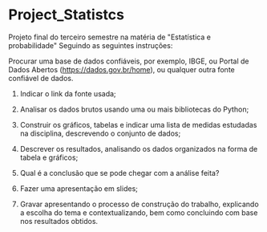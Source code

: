 # Project_Statistcs

Projeto final do terceiro semestre na matéria de "Estatística e probabilidade"
Seguindo as seguintes instruções:

Procurar uma base de dados confiáveis, por exemplo, IBGE, ou Portal de Dados Abertos (https://dados.gov.br/home), ou qualquer outra fonte confiável de dados.

1) Indicar o link da fonte usada;

2) Analisar os dados brutos usando uma ou mais bibliotecas do Python;

3) Construir os gráficos, tabelas e indicar uma lista de medidas estudadas na disciplina, descrevendo o conjunto de dados;

4) Descrever os resultados, analisando os dados organizados na forma de tabela e gráficos;

5) Qual é a conclusão que se pode chegar com a análise feita?

6) Fazer uma apresentação em slides;

7) Gravar apresentando o processo de construção do trabalho, explicando a escolha do tema e contextualizando, bem como concluindo com base nos resultados obtidos.
